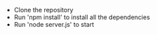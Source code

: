 - Clone the repository
- Run 'npm install' to install all the dependencies
- Run 'node server.js' to start 
